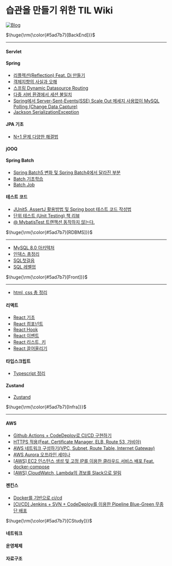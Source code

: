 # 습관을 만들기 위한 TIL Wiki


[![Blog](https://img.shields.io/badge/Blog-geon_km.velog.io-green.svg)](https://velog.io/@geon_km)






<p>$\huge{\rm{\color{#5ad7b7}[BackEnd]}}$</p>

---

#### Servlet

#### Spring

- [리플렉션(Reflection) Feat. Di 만들기](https://velog.io/@geon_km/Spring-%EB%A6%AC%ED%94%8C%EB%A0%89%EC%85%98Reflection-Feat.-Di-%EB%A7%8C%EB%93%A4%EA%B8%B0)
- [객체지향의 사실과 오해](https://velog.io/@geon_km/%EA%B0%9D%EC%B2%B4%EC%A7%80%ED%96%A5%EC%9D%98-%EC%82%AC%EC%8B%A4%EA%B3%BC-%EC%98%A4%ED%95%B4-%EB%A6%AC%EB%B7%B0)
- [스프링 Dynamic Datasource Routing](https://velog.io/@geon_km/%EC%8A%A4%ED%94%84%EB%A7%81-Multi-DataSource)
- [다중 서버 환경에서 세션 불일치](https://velog.io/@geon_km/%EB%8B%A4%EC%A4%91-%EC%84%9C%EB%B2%84-%ED%99%98%EA%B2%BD%EC%97%90%EC%84%9C-%EC%84%B8%EC%85%98-%EB%B6%88%EC%9D%BC%EC%B9%98)
- [Spring에서 Server-Sent-Events(SSE) Scale Out 메세지 사용없이 MySQL Polling (Change Data Capture)](https://velog.io/@geon_km/Spring%EC%97%90%EC%84%9CServer-Sent-EventsSSE%EA%B5%AC%ED%98%84%ED%95%98%EA%B8%B0)
- [Jackson SerializationException](https://velog.io/@geon_km/Jackson-SerializationException-LocalDateTime-redis.serializer.SerializationException)


#### JPA 기초
- [N+1 문제 다양한 해결법](https://velog.io/@geon_km/N1-%EB%AC%B8%EC%A0%9C-%EB%8B%A4%EC%96%91%ED%95%9C-%ED%95%B4%EA%B2%B0%EB%B2%95)

#### jOOQ

#### Spring Batch

- [Spring Batch5 변화 및 Spring Batch4에서 달라진 부분]()
- [Batch 기초학습]()
- [Batch Job]()


#### 테스트 코드

- [JUnit5, AssertJ 활용방법 및 Spring boot 테스트 코드 작성법](https://velog.io/@geon_km/%EB%8B%A8%EC%9C%84-%ED%85%8C%EC%8A%A4%ED%8A%B8-rs6ri4fz)
- [단위 테스트 (Unit Testing) 책 리뷰](https://velog.io/@geon_km/%EB%8B%A8%EC%9C%84-%ED%85%8C%EC%8A%A4%ED%8A%B8-Unit-Testing-%EC%B1%85-%EB%A6%AC%EB%B7%B0-sboe6ukm)
- [@ MybatisTest 트랜잭션 동작하지 않는다.](https://velog.io/@geon_km/MybatisTest-%ED%8A%B8%EB%9E%9C%EC%9E%AD%EC%85%98-%EB%8F%99%EC%9E%91%ED%95%98%EC%A7%80-%EC%95%8A%EB%8A%94%EB%8B%A4)


<p>$\huge{\rm{\color{#5ad7b7}[RDBMS]}}$</p>

---

- [MySQL 8.0 아키텍처](https://velog.io/@geon_km/MySQL-8.0-%EC%95%84%ED%82%A4%ED%85%8D%EC%B2%98)
- [인덱스 총정리](https://velog.io/@geon_km/%EC%9D%B8%EB%8D%B1%EC%8A%A4)
- [SQL첫걸음](SQL%EC%B2%AB%EA%B1%B8%EC%9D%8C)
- [SQL 레벨업](SQL%20%EB%A0%88%EB%B2%A8%EC%97%85)


<p>$\huge{\rm{\color{#5ad7b7}[Front]}}$</p>

---

- [html, css 총 정리]()

#### 리액트
- [React 기초]()
- [React 컴포넌트]()
- [React Hook]()
- [React 이벤트]()
- [React 리스트, 키]()
- [React 끌어올리기]()

#### 타입스크립트
- [Typescript 정리]()

#### Zustand
- [Zustand]()



<p>$\huge{\rm{\color{#5ad7b7}[Infra]}}$</p>

---

#### AWS

- [Github Actions + CodeDeploy로 CI/CD 구현하기](https://velog.io/@geon_km/Github-Actions-CI-CodeDeploy%EB%A1%9C-CICD-%EA%B5%AC%ED%98%84%ED%95%98%EA%B8%B0-vum9u82d)
- [HTTPS 적용(Feat. Certificate Manager, ELB, Route 53, 가비아)](https://velog.io/@geon_km/Route-53-HTTPS-%EC%A0%81%EC%9A%A9Feat.-Certificate-Manager-ELB-%EA%B0%80%EB%B9%84%EC%95%84)
- [AWS 네트워크 구성하기(VPC, Subnet, Route Table, Internet Gateway)](https://velog.io/@geon_km/%EC%95%88%EC%A0%84%ED%95%9C-AWS-%EB%84%A4%ED%8A%B8%EC%9B%8C%ED%81%AC-%EA%B5%AC%EC%84%B1%ED%95%98%EA%B8%B0VPC-Subnet-Route-Table-Internet-Gateway-cnrk0hwq)
- [AWS Aurora 오프라인 세미나](https://velog.io/@geon_km/AWS-DB-%EB%94%94%EB%B9%84%EB%94%A5Aurora-%EC%98%A4%ED%94%84%EB%9D%BC%EC%9D%B8-%EC%84%B8%EB%AF%B8%EB%82%98-%ED%9B%84%EA%B8%B0)
- [[AWS] EC2 인스턴스 생성 및 고정 IP를 이용한 클라우드 서비스 배포 Feat. docker-compose](https://velog.io/@geon_km/AWS-EC2-%EC%9D%B8%EC%8A%A4%ED%84%B4%EC%8A%A4-%EC%83%9D%EC%84%B1-%EB%B0%8F-%EA%B3%A0%EC%A0%95-IP%EB%A5%BC-%EC%9D%B4%EC%9A%A9%ED%95%9C-%ED%81%B4%EB%9D%BC%EC%9A%B0%EB%93%9C-%EC%84%9C%EB%B9%84%EC%8A%A4-%EB%B0%B0%ED%8F%AC-Feat.-docker-compose)
- [[AWS] CloudWatch, Lambda의 경보를 Slack으로 알림](https://velog.io/@geon_km/AWS-CloudWatch-Lambda%EC%9D%98-%EA%B2%BD%EB%B3%B4%EB%A5%BC-Slack%EC%9C%BC%EB%A1%9C-%EC%95%8C%EB%A6%BC)

#### 젠킨스
- [Docker를 기반으로 ci/cd](https://velog.io/@geon_km/Jenkins-Pipeline-CICD-SSHAgent)
- [[CI/CD] Jenkins + SVN + CodeDeploy를 이용한 Pipeline Blue-Green 무중단 배포](https://velog.io/@geon_km/Nginx-%EB%AC%B4%EC%A4%91%EB%8B%A8-%EB%B0%B0%ED%8F%AC)


<p>$\huge{\rm{\color{#5ad7b7}[CStudy]}}$</p>

#### 네트워크

#### 운영체제

#### 자료구조

